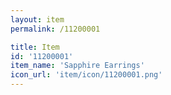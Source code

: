 ```yaml
---
layout: item
permalink: /11200001

title: Item
id: '11200001'
item_name: 'Sapphire Earrings'
icon_url: 'item/icon/11200001.png'
---
```

